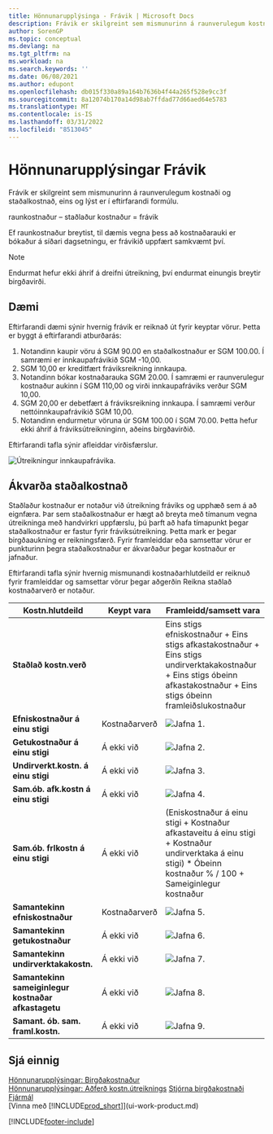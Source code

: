 ```yaml
---
title: Hönnunarupplýsinga - Frávik | Microsoft Docs
description: Frávik er skilgreint sem mismunurinn á raunverulegum kostnaði og staðalkostnað, eins og lýst er í eftirfarandi formúlu.
author: SorenGP
ms.topic: conceptual
ms.devlang: na
ms.tgt_pltfrm: na
ms.workload: na
ms.search.keywords: ''
ms.date: 06/08/2021
ms.author: edupont
ms.openlocfilehash: db015f330a89a164b7636b4f44a265f528e9cc3f
ms.sourcegitcommit: 8a12074b170a14d98ab7ffdad77d66aed64e5783
ms.translationtype: MT
ms.contentlocale: is-IS
ms.lasthandoff: 03/31/2022
ms.locfileid: "8513045"
---
```

# <a name="design-details-variance"></a>Hönnunarupplýsingar Frávik
Frávik er skilgreint sem mismunurinn á raunverulegum kostnaði og staðalkostnað, eins og lýst er í eftirfarandi formúlu.  

 raunkostnaður – staðlaður kostnaður = frávik  

 Ef raunkostnaður breytist, til dæmis vegna þess að kostnaðarauki er bókaður á síðari dagsetningu, er frávikið uppfært samkvæmt því.  

> [!NOTE]  
>  Endurmat hefur ekki áhrif á dreifni útreikning, því endurmat einungis breytir birgðavirði.  

## <a name="example"></a>Dæmi  
 Eftirfarandi dæmi sýnir hvernig frávik er reiknað út fyrir keyptar vörur. Þetta er byggt á eftirfarandi atburðarás:  

1.  Notandinn kaupir vöru á SGM 90.00 en staðalkostnaður er SGM 100.00. Í samræmi er innkaupafrávikið SGM -10,00.  
2.  SGM 10,00 er kreditfært fráviksreikning innkaupa.  
3.  Notandinn bókar kostnaðarauka SGM 20.00. Í samræmi er raunverulegur kostnaður aukinn í SGM 110,00 og virði innkaupafráviks verður SGM 10,00.  
4.  SGM 20,00 er debetfært á fráviksreikning innkaupa. Í samræmi verður nettóinnkaupafrávikið SGM 10,00.  
5.  Notandinn endurmetur vöruna úr SGM 100.00 í SGM 70.00. Þetta hefur ekki áhrif á fráviksútreikninginn, aðeins birgðavirðið.  

 Eftirfarandi tafla sýnir afleiddar virðisfærslur.  

 ![Útreikningur innkaupafrávika.](media/design_details_inventory_costing_11_purchase_variance.png "Útreikningur innkaupafrávika")  

## <a name="determining-the-standard-cost"></a>Ákvarða staðalkostnað  
 Staðlaður kostnaður er notaður við útreikning fráviks og upphæð sem á að eignfæra. Þar sem staðalkostnaður er hægt að breyta með tímanum vegna útreikninga með handvirkri uppfærslu, þú þarft að hafa tímapunkt þegar staðalkostnaður er fastur fyrir fráviksútreikning. Þetta mark er þegar birgðaaukning er reikningsfærð. Fyrir framleiddar eða samsettar vörur er punkturinn þegra staðalkostnaður er ákvarðaður þegar kostnaður er jafnaður.  

 Eftirfarandi tafla sýnir hvernig mismunandi kostnaðarhlutdeild er reiknuð fyrir framleiddar og samsettar vörur þegar aðgerðin Reikna staðlað kostnaðarverð er notaður.  

|Kostn.hlutdeild|Keypt vara|Framleidd/samsett vara|  
|----------------|--------------------|------------------------------|  
|**Staðlað kostn.verð**||Eins stigs efniskostnaður + Eins stigs  afkastakostnaður + Eins stigs undirverktakakostnaður + Eins stigs óbeinn afkastakostnaður + Eins stigs óbeinn framleiðslukostnaður|  
|**Efniskostnaður á einu stigi**|Kostnaðarverð|![Jafna 1.](media/design_details_inventory_costing_11_equation_1.png "Jafna 1")|  
|**Getukostnaður á einu stigi**|Á ekki við|![Jafna 2.](media/design_details_inventory_costing_11_equation_2.png "Jafna 2")|  
|**Undirverkt.kostn. á einu stigi**|Á ekki við|![Jafna 3.](media/design_details_inventory_costing_11_equation_3.png "Jafna 3")|  
|**Sam.ób. afk.kostn á einu stigi**|Á ekki við|![Jafna 4.](media/design_details_inventory_costing_11_equation_4.png "Jafna 4")|  
|**Sam.ób. frlkostn á einu stigi**|Á ekki við|(Eniskostnaður á einu stigi + Kostnaður afkastaveitu á einu stigi + Kostnaður undirverktaka á einu stigi) * Óbeinn kostnaður % / 100 + Sameiginlegur kostnaður|  
|**Samantekinn efniskostnaður**|Kostnaðarverð|![Jafna 5.](media/design_details_inventory_costing_11_equation_5.png "Jafna 5")|  
|**Samantekinn getukostnaður**|Á ekki við|![Jafna 6.](media/design_details_inventory_costing_11_equation_6.png "Jafna 6")|  
|**Samantekinn undirverktakakostn.**|Á ekki við|![Jafna 7.](media/design_details_inventory_costing_11_equation_7.png "Jafna 7")|  
|**Samantekinn sameiginlegur kostnaðar afkastagetu**|Á ekki við|![Jafna 8.](media/design_details_inventory_costing_11_equation_8.png "Jafna 8")|  
|**Samant. ób. sam. framl.kostn.**|Á ekki við|![Jafna 9.](media/design_details_inventory_costing_11_equation_9.png "Jafna 9")|  

## <a name="see-also"></a>Sjá einnig  
 [Hönnunarupplýsingar: Birgðakostnaður](design-details-inventory-costing.md)   
 [Hönnunarupplýsingar: Aðferð kostn.útreiknings](design-details-costing-methods.md) [Stjórna birgðakostnaði](finance-manage-inventory-costs.md)  
 [Fjármál](finance.md)  
 [Vinna með [!INCLUDE[prod_short](includes/prod_short.md)]](ui-work-product.md)


[!INCLUDE[footer-include](includes/footer-banner.md)]